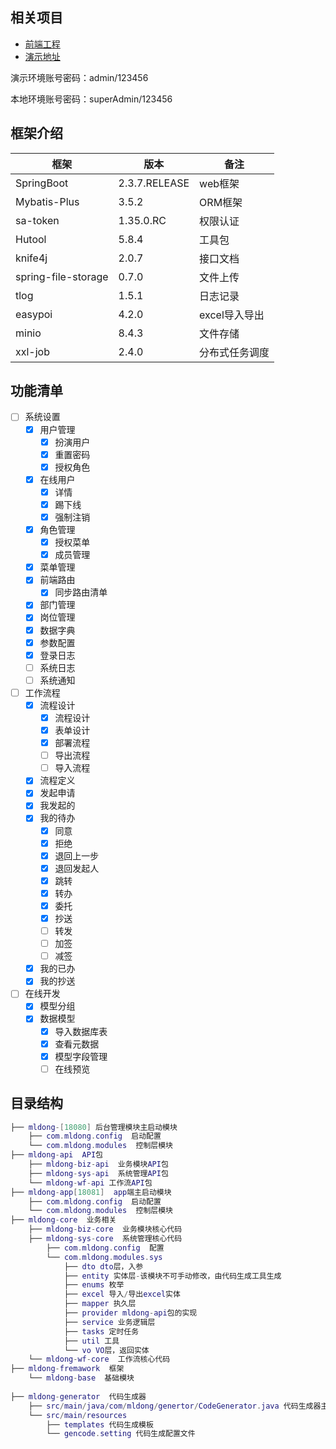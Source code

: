 ## 相关项目

- [前端工程](https://gitee.com/mldong/mldong-vue)
- [演示地址](http://flow.mldong.com/) 
  
演示环境账号密码：admin/123456

本地环境账号密码：superAdmin/123456

## 框架介绍
| 框架 | 版本 | 备注 | 
| --- | --- | --- | 
| SpringBoot | 2.3.7.RELEASE | web框架 | 
| Mybatis-Plus | 3.5.2 | ORM框架 |
| sa-token | 1.35.0.RC | 权限认证 |
| Hutool | 5.8.4 | 工具包 | 
| knife4j | 2.0.7 | 接口文档 | 
| spring-file-storage | 0.7.0 | 文件上传 | 
| tlog | 1.5.1 | 日志记录 |
| easypoi | 4.2.0 | excel导入导出 |
| minio | 8.4.3 | 文件存储 |
| xxl-job | 2.4.0 | 分布式任务调度 |
## 功能清单

- [ ] 系统设置
	- [x] 用户管理
        - [x] 扮演用户
        - [x] 重置密码
        - [x] 授权角色
    - [x] 在线用户
        - [x] 详情
        - [x] 踢下线
        - [x] 强制注销
	- [x] 角色管理
        - [x] 授权菜单
        - [x] 成员管理
	- [x] 菜单管理
	- [x] 前端路由
        - [x] 同步路由清单
	- [x] 部门管理
	- [x] 岗位管理
    - [x] 数据字典
    - [x] 参数配置
    - [x] 登录日志
    - [ ] 系统日志
	- [ ] 系统通知
- [ ] 工作流程
	- [x] 流程设计
        - [x] 流程设计
        - [x] 表单设计
        - [x] 部署流程
        - [ ] 导出流程
        - [ ] 导入流程
    - [x] 流程定义
	- [x] 发起申请
	- [x] 我发起的
	- [x] 我的待办
      - [x] 同意
      - [x] 拒绝
      - [x] 退回上一步
      - [x] 退回发起人
      - [x] 跳转
      - [x] 转办
      - [x] 委托
      - [x] 抄送
      - [ ] 转发
      - [ ] 加签
      - [ ] 减签
	- [x] 我的已办
	- [x] 我的抄送
- [ ] 在线开发
    - [x] 模型分组
    - [x] 数据模型
        - [x] 导入数据库表
        - [x] 查看元数据
        - [x] 模型字段管理
        - [ ] 在线预览
## 目录结构
```lua
├── mldong-[18080] 后台管理模块主启动模块
	├── com.mldong.config  启动配置
	└── com.mldong.modules  控制层模块
├── mldong-api  API包
    ├── mldong-biz-api  业务模块API包
    ├── mldong-sys-api  系统管理API包
    └── mldong-wf-api 工作流API包
├── mldong-app[18081]  app端主启动模块
	├── com.mldong.config  启动配置
	└── com.mldong.modules  控制层模块
├── mldong-core  业务相关
	├── mldong-biz-core  业务模块核心代码
    ├── mldong-sys-core  系统管理核心代码
		├── com.mldong.config  配置
		└── com.mldong.modules.sys
			├── dto dto层，入参
			├── entity 实体层-该模块不可手动修改，由代码生成工具生成
			├── enums 枚举
			├── excel 导入/导出excel实体
			├── mapper 执久层
			├── provider mldong-api包的实现
			├── service 业务逻辑层
			├── tasks 定时任务
			├── util 工具 
			└── vo VO层，返回实体
	└── mldong-wf-core  工作流核心代码
├── mldong-fremawork  框架
	└── mldong-base  基础模块
	
├── mldong-generator  代码生成器
	├── src/main/java/com/mldong/genertor/CodeGenerator.java 代码生成器主类
	└── src/main/resources
		├── templates 代码生成模板
		└── gencode.setting 代码生成配置文件
	
```
